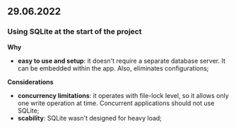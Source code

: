 ## 29.06.2022

### Using SQLite at the start of the project

**Why**

- **easy to use and setup**: it doesn't require a separate database server. It can be embedded within the app. Also, eliminates configurations;

**Considerations**

- **concurrency limitations**: it operates with file-lock level, so it allows only one write operation at time. Concurrent applications should not use SQLite;
- **scability**: SQLite wasn't designed for heavy load;
